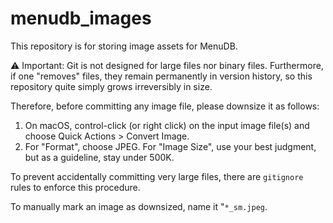 # menudb_images

This repository is for storing image assets for MenuDB.

⚠️ Important: Git is not designed for large files nor binary files. Furthermore, if one "removes" files, they remain permanently in version history, so this repository quite simply grows irreversibly in size.

Therefore, before committing any image file, please downsize it as follows:

1. On macOS, control-click (or right click) on the input image file(s) and choose Quick Actions > Convert Image.
1. For "Format", choose JPEG. For "Image Size", use your best judgment, but as a guideline, stay under 500K.

To prevent accidentally committing very large files, there are `gitignore` rules to enforce this procedure.

To manually mark an image as downsized, name it "`*_sm.jpeg`.